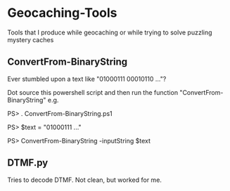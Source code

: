 # Geocaching-Tools
Tools that I produce while geocaching or while trying to solve puzzling mystery caches

## ConvertFrom-BinaryString
Ever stumbled upon a text like "01000111 00010110 ..."?

Dot source this powershell script and then run the function "ConvertFrom-BinaryString" e.g.

PS> . ConvertFrom-BinaryString.ps1

PS> $text = "01000111 ..."

PS> ConvertFrom-BinaryString -inputString $text

## DTMF.py
Tries to decode DTMF. Not clean, but worked for me.
